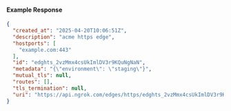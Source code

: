 <!-- Code generated for API Clients. DO NOT EDIT. -->
#### Example Response
```json
{
  "created_at": "2025-04-20T10:06:51Z",
  "description": "acme https edge",
  "hostports": [
    "example.com:443"
  ],
  "id": "edghts_2vzMmx4csUkImlDV3r9KQuNgNaN",
  "metadata": "{\"environment\": \"staging\"}",
  "mutual_tls": null,
  "routes": [],
  "tls_termination": null,
  "uri": "https://api.ngrok.com/edges/https/edghts_2vzMmx4csUkImlDV3r9KQuNgNaN"
}
